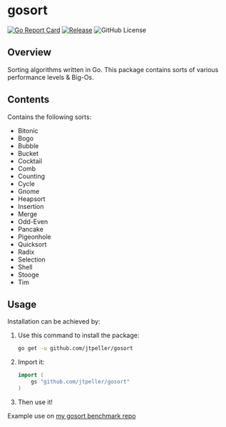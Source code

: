 # gosort

[![Go Report Card](https://goreportcard.com/badge/github.com/jtpeller/gosort)](https://goreportcard.com/report/github.com/jtpeller/gosort)
[![Release](https://img.shields.io/github/release/jtpeller/gosort.svg?style=flat-square)](https://github.com/jtpeller/gosort/releases)
![GitHub License](https://img.shields.io/github/license/jtpeller/gosort)

## Overview

Sorting algorithms written in Go. This package contains sorts of various performance levels & Big-Os.

## Contents

Contains the following sorts:

- Bitonic
- Bogo
- Bubble
- Bucket
- Cocktail
- Comb
- Counting
- Cycle
- Gnome
- Heapsort
- Insertion
- Merge
- Odd-Even
- Pancake
- Pigeonhole
- Quicksort
- Radix
- Selection
- Shell
- Stooge
- Tim

## Usage

Installation can be achieved by:

1. Use this command to install the package:

    ```sh
    go get -u github.com/jtpeller/gosort
    ```

2. Import it:

    ```go
    import (
        gs "github.com/jtpeller/gosort"
    )
    ```

3. Then use it!

Example use on [my gosort benchmark repo](https://github.com/jtpeller/gosort-benchmark/)
